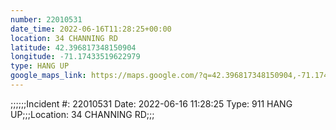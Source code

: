 ```yaml
---
number: 22010531
date_time: 2022-06-16T11:28:25+00:00
location: 34 CHANNING RD
latitude: 42.396817348150904
longitude: -71.17433519622979
type: HANG UP
google_maps_link: https://maps.google.com/?q=42.396817348150904,-71.17433519622979
---
```


;;;;;;Incident #: 22010531  Date: 2022-06-16 11:28:25   Type: 911 HANG UP;;;Location: 34 CHANNING RD;;;
